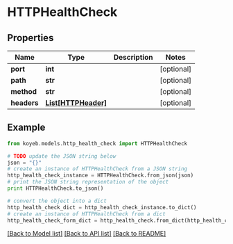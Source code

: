# HTTPHealthCheck


## Properties
Name | Type | Description | Notes
------------ | ------------- | ------------- | -------------
**port** | **int** |  | [optional] 
**path** | **str** |  | [optional] 
**method** | **str** |  | [optional] 
**headers** | [**List[HTTPHeader]**](HTTPHeader.md) |  | [optional] 

## Example

```python
from koyeb.models.http_health_check import HTTPHealthCheck

# TODO update the JSON string below
json = "{}"
# create an instance of HTTPHealthCheck from a JSON string
http_health_check_instance = HTTPHealthCheck.from_json(json)
# print the JSON string representation of the object
print HTTPHealthCheck.to_json()

# convert the object into a dict
http_health_check_dict = http_health_check_instance.to_dict()
# create an instance of HTTPHealthCheck from a dict
http_health_check_form_dict = http_health_check.from_dict(http_health_check_dict)
```
[[Back to Model list]](../README.md#documentation-for-models) [[Back to API list]](../README.md#documentation-for-api-endpoints) [[Back to README]](../README.md)


